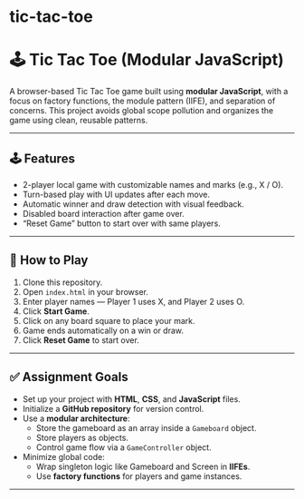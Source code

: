 # tic-tac-toe

# 🕹️ Tic Tac Toe (Modular JavaScript)

A browser-based Tic Tac Toe game built using **modular JavaScript**, with a focus on factory functions, the module pattern (IIFE), and separation of concerns. This project avoids global scope pollution and organizes the game using clean, reusable patterns.

---

## 🕹️ Features

- 2-player local game with customizable names and marks (e.g., X / O).
- Turn-based play with UI updates after each move.
- Automatic winner and draw detection with visual feedback.
- Disabled board interaction after game over.
- “Reset Game” button to start over with same players.

---

## 🚀 How to Play

1. Clone this repository.
2. Open `index.html` in your browser.
3. Enter player names — Player 1 uses X, and Player 2 uses O.
4. Click **Start Game**.
5. Click on any board square to place your mark.
6. Game ends automatically on a win or draw.
7. Click **Reset Game** to start over.

---

## ✅ Assignment Goals

- Set up your project with **HTML**, **CSS**, and **JavaScript** files.
- Initialize a **GitHub repository** for version control.
- Use a **modular architecture**:
  - Store the gameboard as an array inside a `Gameboard` object.
  - Store players as objects.
  - Control game flow via a `GameController` object.
- Minimize global code:
  - Wrap singleton logic like Gameboard and Screen in **IIFEs**.
  - Use **factory functions** for players and game instances.

---
